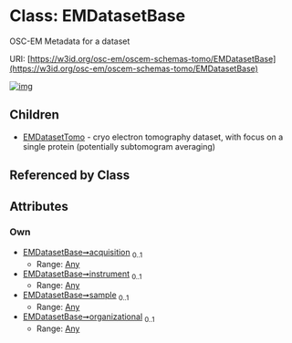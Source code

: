 
# Class: EMDatasetBase

OSC-EM Metadata for a dataset

URI: [https://w3id.org/osc-em/oscem-schemas-tomo/EMDatasetBase](https://w3id.org/osc-em/oscem-schemas-tomo/EMDatasetBase)


[![img](https://yuml.me/diagram/nofunky;dir:TB/class/[EMDatasetTomo],[Any]<organizational%200..1-++[EMDatasetBase],[Any]<sample%200..1-++[EMDatasetBase],[Any]<instrument%200..1-++[EMDatasetBase],[Any]<acquisition%200..1-++[EMDatasetBase],[EMDatasetBase]^-[EMDatasetTomo],[Any])](https://yuml.me/diagram/nofunky;dir:TB/class/[EMDatasetTomo],[Any]<organizational%200..1-++[EMDatasetBase],[Any]<sample%200..1-++[EMDatasetBase],[Any]<instrument%200..1-++[EMDatasetBase],[Any]<acquisition%200..1-++[EMDatasetBase],[EMDatasetBase]^-[EMDatasetTomo],[Any])

## Children

 * [EMDatasetTomo](EMDatasetTomo.md) - cryo electron tomography dataset, with focus on a single protein (potentially subtomogram averaging)

## Referenced by Class


## Attributes


### Own

 * [EMDatasetBase➞acquisition](EMDatasetBase_acquisition.md)  <sub>0..1</sub>
     * Range: [Any](Any.md)
 * [EMDatasetBase➞instrument](EMDatasetBase_instrument.md)  <sub>0..1</sub>
     * Range: [Any](Any.md)
 * [EMDatasetBase➞sample](EMDatasetBase_sample.md)  <sub>0..1</sub>
     * Range: [Any](Any.md)
 * [EMDatasetBase➞organizational](EMDatasetBase_organizational.md)  <sub>0..1</sub>
     * Range: [Any](Any.md)
